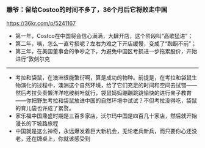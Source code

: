 ### 雕爷：留给Costco的时间不多了，36个月后它将败走中国
https://36kr.com/p/5241167
- 第一年，Costco在中国将会信心满满，大肆开店，这个阶段叫“高歌猛进”；
- 第二年，咦，怎么一直亏损呢？左右为难之下开店缓慢，变成了“踟蹰不前”；
- 第三年，在美国董事会的争吵之下，为避免中国区亏损进一步拖累股价，开始进行“敦刻尔克
---
- 考拉和袋鼠，在澳洲很能繁衍啊，算是成功的物种。前提是，在考拉和袋鼠生物演化的过程中，澳洲这个自然环境，给了它们充足的时间和空间去试错——然后考拉负责懒洋洋吃桉树叶就行，袋鼠妈妈蹦蹦跳跳愉快的进行亲子教育——你把野生考拉和袋鼠放进中国的自然环境中试试？不但考拉没得吃，袋鼠的育儿袋也许成了累赘。
- 家乐福中国鼎盛时期是三百多家店，沃尔玛中国是四百几十家店，然后就开始漫长的下坡路旅程
- 中国就是这么神奇，永远爆发着巨大新机会，无论老兵新兵，而只要你心还没老，还在牌桌上，你就该感受到